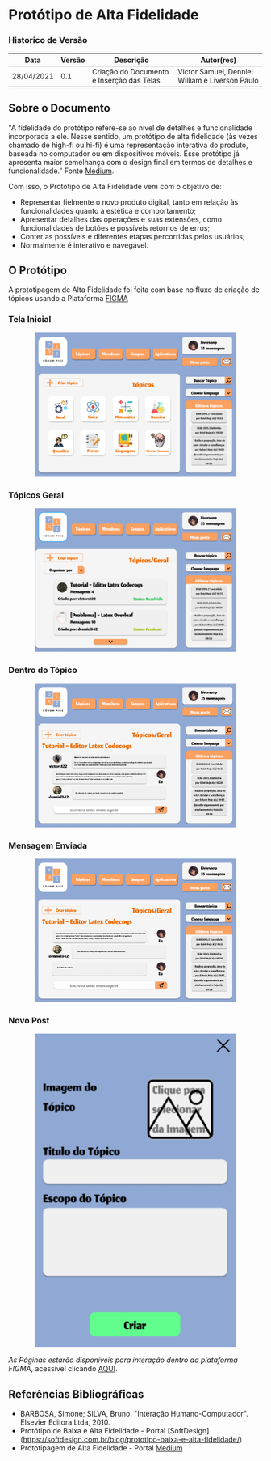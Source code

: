 # Protótipo de Alta Fidelidade

### Historico de Versão

| Data       | Versão | Descrição             | Autor(res)      |
| ---------- | ------ | --------------------- | --------------- |
| 28/04/2021 | 0.1    | Criação do Documento e Inserção das Telas  | Victor Samuel, Denniel William e Liverson Paulo  |

## Sobre o Documento

"A fidelidade do protótipo refere-se ao nível de detalhes e funcionalidade incorporada a ele. Nesse sentido, um protótipo de alta fidelidade (às vezes chamado de high-fi ou hi-fi) é uma representação interativa do produto, baseada no computador ou em dispositivos móveis. Esse protótipo já apresenta maior semelhança com o design final em termos de detalhes e funcionalidade."
Fonte [Medium](https://medium.com/somos-tera/prototipagem-de-alta-fidelidade-635d745b662b).

Com isso, o Protótipo de Alta Fidelidade vem com o objetivo de:
* Representar fielmente o novo produto digital, tanto em relação às funcionalidades quanto à estética e comportamento;
* Apresentar detalhes das operações e suas extensões, como funcionalidades de botões e possíveis retornos de erros;
* Conter as possíveis e diferentes etapas percorridas pelos usuários;
* Normalmente é interativo e navegável.

## O Protótipo 

A prototipagem de Alta Fidelidade foi feita com base no fluxo de criação de tópicos usando a Plataforma [FIGMA](https://www.figma.com/)

### Tela Inicial 
<p align="center">
  <img src="../../assets/prototipos/alta_fidelidade/inicial.png" width="400"/>
</p>

### Tópicos Geral
<p align="center">
  <img src="../../assets/prototipos/alta_fidelidade/geral.png" width="400"/>
</p>

### Dentro do Tópico
<p align="center">
  <img src="../../assets/prototipos/alta_fidelidade/dentro.png" width="400"/>
</p>

### Mensagem Enviada
<p align="center">
  <img src="../../assets/prototipos/alta_fidelidade/enviada.png" width="400"/>
</p>

### Novo Post 
<p align="center">
  <img src="../../assets/prototipos/alta_fidelidade/novo.png" width="400"/>
</p>

*As Páginas estarão disponíveis para interação dentro da plataforma FIGMA*, acessível clicando [AQUI](https://www.figma.com/proto/SphBQCvwj6qVWP2YLDiPVs/Untitled?node-id=1%3A2&scaling=contain&page-id=0%3A1).


## Referências Bibliográficas 

* BARBOSA, Simone; SILVA, Bruno. "Interação Humano-Computador". Elsevier Editora Ltda, 2010.
* Protótipo de Baixa e Alta Fidelidade - Portal [SoftDesign] (https://softdesign.com.br/blog/prototipo-baixa-e-alta-fidelidade/)
* Prototipagem de Alta Fidelidade - Portal [Medium](https://medium.com/somos-tera/prototipagem-de-alta-fidelidade-635d745b662b)


